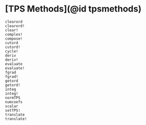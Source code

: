 # [TPS Methods](@id tpsmethods)
```@docs
clearord
clearord!
clear!
complex!
compose!
cutord
cutord!
cycle!
deriv
deriv!
evaluate
evaluate!
fgrad
fgrad!
getord
getord!
integ
integ!
normTPS
numcoefs
scalar
setTPS!
translate
translate!
```